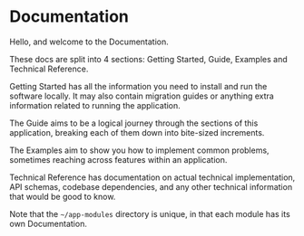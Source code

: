 # Documentation

Hello, and welcome to the Documentation.

These docs are split into 4 sections: Getting Started, Guide, Examples and Technical Reference.

Getting Started has all the information you need to install and run the software locally. It may also contain migration guides or anything extra information related to running the application.

The Guide aims to be a logical journey through the sections of this application, breaking each of them down into bite-sized increments.

The Examples aim to show you how to implement common problems, sometimes reaching across features within an application.

Technical Reference has documentation on actual technical implementation, API schemas, codebase dependencies, and any
other technical information that would be good to know.

Note that the `~/app-modules` directory is unique, in that each module has its own Documentation.